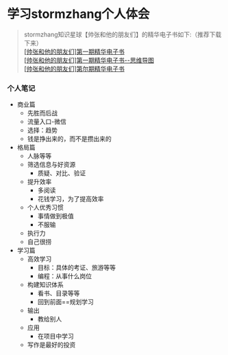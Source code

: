 
# 学习stormzhang个人体会

> stormzhang知识星球【帅张和他的朋友们】的精华电子书如下:（推荐下载下来）  
> [[帅张和他的朋友们]第一期精华电子书](https://github.com/floatLig/Learn-Inbox/blob/master/%E5%AD%A6%E4%B9%A0stromzhang%E7%9A%84%E4%B8%80%E4%BA%9B%E4%BD%93%E4%BC%9A/%E3%80%8C%E5%B8%85%E5%BC%A0%E5%92%8C%E4%BB%96%E7%9A%84%E6%9C%8B%E5%8F%8B%E4%BB%AC%E3%80%8D%E7%AC%AC%E4%B8%80%E6%9C%9F%E7%B2%BE%E5%8D%8E%E7%94%B5%E5%AD%90%E4%B9%A6.pdf)  
> [[帅张和他的朋友们]第一期精华电子书--思维导图](https://github.com/floatLig/Learn-Inbox/blob/master/%E5%AD%A6%E4%B9%A0stromzhang%E7%9A%84%E4%B8%80%E4%BA%9B%E4%BD%93%E4%BC%9A/%E5%B8%85%E5%BC%A0%E7%AC%AC%E4%B8%80%E6%9C%9F%E7%94%B5%E5%AD%90%E4%B9%A6%E7%B2%BE%E5%8D%8E-%E6%80%9D%E7%BB%B4%E5%AF%BC%E5%9B%BE.pdf)  
> [[帅张和他的朋友们]第尔期精华电子书](https://github.com/floatLig/Learn-Inbox/blob/master/%E5%AD%A6%E4%B9%A0stromzhang%E7%9A%84%E4%B8%80%E4%BA%9B%E4%BD%93%E4%BC%9A/%E3%80%8C%E5%B8%85%E5%BC%A0%E5%92%8C%E4%BB%96%E7%9A%84%E6%9C%8B%E5%8F%8B%E4%BB%AC%E3%80%8D%E7%AC%AC%E4%BA%8C%E6%9C%9F%E7%B2%BE%E5%8D%8E%E7%94%B5%E5%AD%90%E4%B9%A6.pdf)

### 个人笔记
- 商业篇
	- 先胜而后战
	- 流量入口-微信
	- 选择：趋势
	- 钱是挣出来的，而不是攒出来的
- 格局篇
	- 人脉等等
	- 筛选信息与好资源
		- 质疑、对比、验证
	- 提升效率
		- 多阅读
		- 花钱学习，为了提高效率
	- 个人优秀习惯
		- 事情做到极值
		- 不服输
	- 执行力
	- 自己很捞
- 学习篇
	- 高效学习
		- 目标：具体的考证、旅游等等
		- 编程：从事什么岗位
	- 构建知识体系
		- 看书、目录等等
		- 回到前面==规划学习
	- 输出
		- 教给别人
	- 应用
		- 在项目中学习
	- 写作是最好的投资